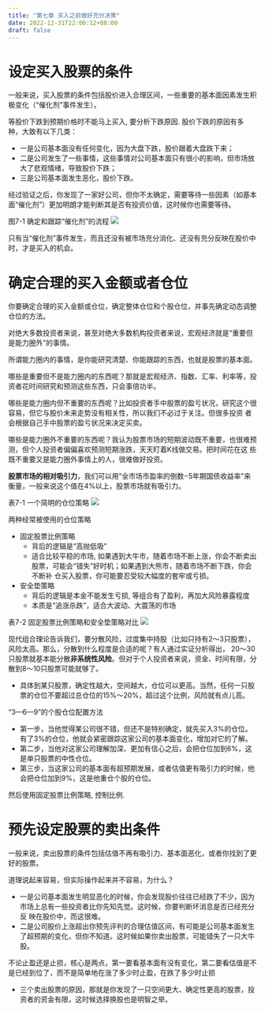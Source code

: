 ```yaml
---
title: "第七章 买入之前做好充分决策"
date: 2022-12-31T22:00:12+08:00
draft: false
---
```


# 设定买入股票的条件

一般来说，买入股票的条件包括股价进入合理区间，一些重要的基本面因素发生积极变化（“催化剂”事件发生）。

等股价下跌到预期价格时不能马上买入, 要分析下跌原因. 股价下跌的原因有多种，大致有以下几类：
- 一是公司基本面没有任何变化，因为大盘下跌，股价跟着大盘跌下来；
- 二是公司发生了一些事情，这些事情对公司基本面只有很小的影响，但市场放大了悲观情绪，导致股价下跌；
- 三是公司基本面发生恶化，股价下跌。

经过验证之后，你发现了一家好公司，但你不太确定，需要等待一些因素（如基本面“催化剂”）更加明朗才能判断其是否有投资价值，这时候你也需要等待。

图7-1 确定和跟踪“催化剂”的流程
![](https://res.weread.qq.com/wrepub/epub_28218320_83)

只有当“催化剂”事件发生，而且还没有被市场充分消化、还没有充分反映在股价中时，才是买入的机会。

# 确定合理的买入金额或者仓位

你要确定合理的买入金额或仓位，确定整体仓位和个股仓位，并事先确定动态调整仓位的方法。

对绝大多数投资者来说，甚至对绝大多数机构投资者来说，宏观经济就是“重要但是能力圈外”的事情。

所谓能力圈内的事情，是你能研究清楚、你能跟踪的东西，也就是股票的基本面。

哪些是重要但不是能力圈内的东西呢？那就是宏观经济、指数、汇率、利率等，投资者花时间研究和预测这些东西，只会事倍功半。

哪些是能力圈内但不重要的东西呢？比如投资者手中股票的盈亏状况，研究这个很容易，但它与股价未来走势没有相关性，所以我们不必过于关注。但很多投资
者会根据自己手中股票的盈亏状况来决定买卖。

哪些是能力圈外不重要的东西呢？我认为股票市场的短期波动既不重要，也很难预测，但个人投资者偏偏喜欢预测短期涨跌，天天盯着K线做交易。把时间花在这
些既不重要又是能力圈外事情上的人，很难做好投资。

**股票市场的相对吸引力**，我们可以用“全市场市盈率的倒数−5年期国债收益率”来衡量，一般来说这个值在4%以上，股票市场就有吸引力。

表7-1 一个简明的仓位策略
![](https://res.weread.qq.com/wrepub/epub_28218320_85)

两种经常被使用的仓位策略
- 固定股票比例策略
  - 背后的逻辑是“高抛低吸”
  - 适合比较平稳的市场, 如果遇到大牛市，随着市场不断上涨，你会不断卖出股票，可能会“错失”好时机；如果遇到大熊市，随着市场不断下跌，你会不断补
    仓买入股票，你可能要忍受较大幅度的套牢或亏损。
- 安全垫策略
  - 背后的逻辑是本金不能发生亏损, 等组合有了盈利，再加大风险暴露程度
  - 本质是“追涨杀跌”，适合大波动、大震荡的市场

表7-2 固定股票比例策略和安全垫策略对比
![](https://res.weread.qq.com/wrepub/epub_28218320_89)

现代组合理论告诉我们，要分散风险，过度集中持股（比如只持有2～3只股票），风险太高。那么，分散到什么程度是合适的呢？有人通过实证分析得出，
20～30只股票就基本能分散**非系统性风险**。但对于个人投资者来说，资金、时间有限，分散到8～10只股票可能就够了。
- 具体到某只股票，确定性越大，空间越大，仓位可以更高。当然，任何一只股票的仓位不要超过总仓位的15%～20%，超过这个比例，风险就有点儿高。

“3—6—9”的个股仓位配置方法
- 第一步，当他觉得某公司很不错，但还不是特别确定，就先买入3%的仓位。有了3%的仓位，他就会紧密跟踪这家公司的基本面变化，增加对它的了解。
- 第二步，当他对这家公司理解加深、更加有信心之后，会把仓位加到6%，这是单只股票的中性仓位。
- 第三步，当这家公司的基本面有超预期发展，或者估值更有吸引力的时候，他会把仓位加到9%，这是他重仓个股的仓位。

然后使用固定股票比例策略, 控制比例.

# 预先设定股票的卖出条件

一般来说，卖出股票的条件包括估值不再有吸引力、基本面恶化，或者你找到了更好的股票。

道理说起来容易，但实际操作起来并不容易，为什么？
- 一是公司基本面发生明显恶化的时候，你会发现股价往往已经跌了不少，因为市场上总有一些投资者比你先知先觉。这时候，你要判断坏消息是否已经充分反
  映在股价中，而这很难。
- 二是公司股价上涨超出你预先评判的合理估值区间，有可能是公司基本面发生了超预期的变化，但你不知道。这时候如果你卖出股票，可能错失了一只大牛股。

不论止盈还是止损，核心是两点，第一要看基本面有没有变化，第二要看估值是不是已经到位了，而不是简单地在涨了多少时止盈，在跌了多少时止损
- 三个卖出股票的原因，那就是你发现了一只空间更大、确定性更高的股票，投资者的资金有限，这时候选择换股也是明智之举。


